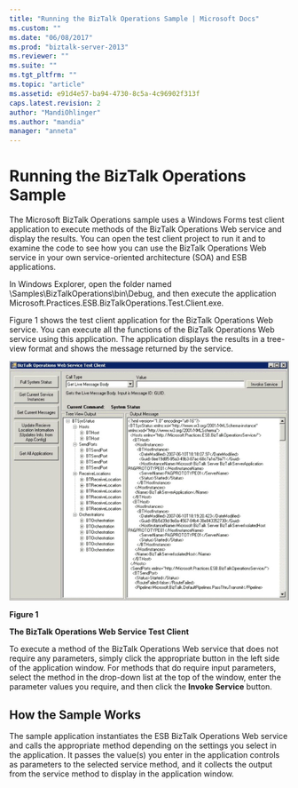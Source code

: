 ```yaml
---
title: "Running the BizTalk Operations Sample | Microsoft Docs"
ms.custom: ""
ms.date: "06/08/2017"
ms.prod: "biztalk-server-2013"
ms.reviewer: ""
ms.suite: ""
ms.tgt_pltfrm: ""
ms.topic: "article"
ms.assetid: e91d4e57-ba94-4730-8c5a-4c96902f313f
caps.latest.revision: 2
author: "MandiOhlinger"
ms.author: "mandia"
manager: "anneta"
---
```

# Running the BizTalk Operations Sample
The Microsoft BizTalk Operations sample uses a Windows Forms test client application to execute methods of the BizTalk Operations Web service and display the results. You can open the test client project to run it and to examine the code to see how you can use the BizTalk Operations Web service in your own service-oriented architecture (SOA) and ESB applications.  
  
 In Windows Explorer, open the folder named \Samples\BizTalkOperations\bin\Debug, and then execute the application Microsoft.Practices.ESB.BizTalkOperations.Test.Client.exe.  
  
 Figure 1 shows the test client application for the BizTalk Operations Web service. You can execute all the functions of the BizTalk Operations Web service using this application. The application displays the results in a tree-view format and shows the message returned by the service.  
  
 ![Web Service Test](../esb-toolkit/media/ch6-webservicetest.gif "Ch6-WebServiceTest")  
  
 **Figure 1**  
  
 **The BizTalk Operations Web Service Test Client**  
  
 To execute a method of the BizTalk Operations Web service that does not require any parameters, simply click the appropriate button in the left side of the application window. For methods that do require input parameters, select the method in the drop-down list at the top of the window, enter the parameter values you require, and then click the **Invoke Service** button.  
  
## How the Sample Works  
 The sample application instantiates the ESB BizTalk Operations Web service and calls the appropriate method depending on the settings you select in the application. It passes the value(s) you enter in the application controls as parameters to the selected service method, and it collects the output from the service method to display in the application window.